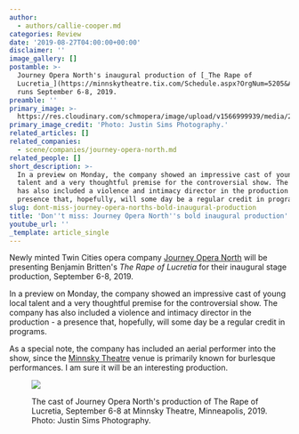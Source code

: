 ```yaml
---
author:
  - authors/callie-cooper.md
categories: Review
date: '2019-08-27T04:00:00+00:00'
disclaimer: ''
image_gallery: []
postamble: >-
  Journey Opera North's inaugural production of [_The Rape of
  Lucretia_](https://minnskytheatre.tix.com/Schedule.aspx?OrgNum=5205&ActCode=166427)
  runs September 6-8, 2019.
preamble: ''
primary_image: >-
  https://res.cloudinary.com/schmopera/image/upload/v1566999939/media/2019/08/sqLucretiaJON_fcc3dw.jpg
primary_image_credit: 'Photo: Justin Sims Photography.'
related_articles: []
related_companies:
  - scene/companies/journey-opera-north.md
related_people: []
short_description: >-
  In a preview on Monday, the company showed an impressive cast of young local
  talent and a very thoughtful premise for the controversial show. The company
  has also included a violence and intimacy director in the production - a
  presence that, hopefully, will some day be a regular credit in programs. 
slug: dont-miss-journey-opera-norths-bold-inaugural-production
title: 'Don''t miss: Journey Opera North''s bold inaugural production'
youtube_url: ''
_template: article_single
---
```


Newly minted Twin Cities opera company [Journey Opera North](/scene/companies/journey-opera-north/) will be presenting Benjamin Britten's _The Rape of Lucretia_ for their inaugural stage production, September 6-8, 2019.

In a preview on Monday, the company showed an impressive cast of young local talent and a very thoughtful premise for the controversial show. The company has also included a violence and intimacy director in the production - a presence that, hopefully, will some day be a regular credit in programs.

As a special note, the company has included an aerial performer into the show, since the [Minnsky Theatre](https://www.minnsky.com/home.html) venue is primarily known for burlesque performances. I am sure it will be an interesting production.

<figure data-type="image">

![](https://res.cloudinary.com/schmopera/image/upload/v1566999940/media/2019/08/Lucretia_0819_Cast-2_xyxvil.jpg)

<figcaption>The cast of Journey Opera North's production of The Rape of Lucretia, September 6-8 at Minnsky Theatre, Minneapolis, 2019. Photo: Justin Sims Photography.</figcaption>

</figure>
